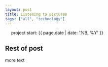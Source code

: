 ```yaml
---
layout: post
title: Listening to pictures
tags: ["all", "technology"]
---
```

&nbsp;&nbsp;&nbsp;&nbsp; project start: {{ page.date | date: '%B, %Y' }}
<!--more-->

## Rest of post
more text
